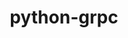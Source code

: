 ---
title: python-grpc
registryType: instrumentation
tags:
  - opentracing
  - Python
repo: https://github.com/opentracing-contrib/python-grpc
license: Apache License 2.0
description: 
authors: OpenTracing Contributors
---